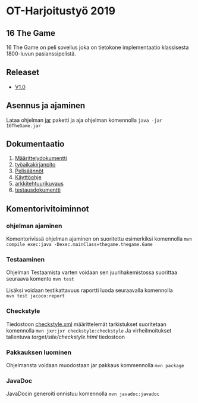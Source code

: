 # OT-Harjoitustyö 2019

## 16 The Game

16 The Game on peli sovellus joka on tietokone implementaatio klassisesta 1800-luvun pasianssipelistä. 

## Releaset
* [V1.0](https://github.com/fellmana/ot-harjoitustyo/releases/tag/V1.0)

## Asennus ja ajaminen

Lataa ohjelman [jar](https://github.com/fellmana/ot-harjoitustyo/releases/tag/V1.0) paketti ja aja ohjelman komennolla `java -jar 16TheGame.jar`

## Dokumentaatio
1. [Määrittelydokumentti](https://github.com/fellmana/ot-harjoitustyo/blob/master/documentation/maarittelydokumentti.md)
1. [työaikakirjanpito](https://github.com/fellmana/ot-harjoitustyo/blob/master/documentation/tyoaikakirjanpito.md)
1. [Pelisäännöt](https://github.com/fellmana/ot-harjoitustyo/blob/master/documentation/rules.md)
1. [Käyttöohje](https://github.com/fellmana/ot-harjoitustyo/blob/master/documentation/instructions.md) 
1. [arkkitehtuurikuvaus](https://github.com/fellmana/ot-harjoitustyo/blob/master/documentation/arkkitehtuuri.md)
1. [testausdokumentti](https://github.com/fellmana/ot-harjoitustyo/blob/master/documentation/testaus.md)
## Komentorivitoiminnot

### ohjelman ajaminen
Komentorivissä ohjelman ajaminen on suoritettu esimerkiksi komennolla 
  `mvn compile exec:java -Dexec.mainClass=thegame.thegame.Game` 
### Testaaminen 
Ohjelman Testaamista varten voidaan sen juurihakemistossa suorittaa seuraava komento  `mvn test `

  Lisäksi voidaan testikattavuus raportti luoda seuraavalla komennolla  
`mvn test jacoco:report `
### Checkstyle 
Tiedostoon [checkstyle.xml](https://github.com/fellmana/ot-harjoitustyo/blob/master/16TheGame/checkstyle.xml) määrittelemät tarkistukset suoritetaan komennolla
`mvn jxr:jxr checkstyle:checkstyle`
Ja virheilmoitukset tallentuva *target/site/checkstyle.html* tiedostoon  


### Pakkauksen luominen
Ohjelmansta voidaan muodostaan jar pakkaus kommennolla `mvn package`

### JavaDoc
JavaDocin generoiti onnistuu komennolla `mvn javadoc:javadoc` 

